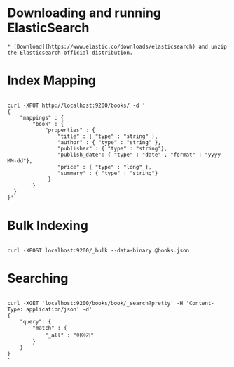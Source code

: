 # Downloading and running ElasticSearch
	* [Download](https://www.elastic.co/downloads/elasticsearch) and unzip the Elasticsearch official distribution.


# Index Mapping
<pre><code> 
curl -XPUT http://localhost:9200/books/ -d '
{
	"mappings" : {
   		"book" : {
   			"properties" : {
       			"title" : { "type" : "string" },
       			"author" : { "type" : "string" },
       			"publisher" : { "type" : "string"},
       			"publish_date": { "type" : "date" , "format" : "yyyy-MM-dd"},
       			"price" : { "type" : "long" },
       			"summary" : { "type" : "string"}
 		     }
   		}
  }
}'
</code></pre>

# Bulk Indexing
<pre><code> 
curl -XPOST localhost:9200/_bulk --data-binary @books.json
</code></pre>

# Searching
<pre><code> 
curl -XGET 'localhost:9200/books/book/_search?pretty' -H 'Content-Type: application/json' -d'
{
    "query": {
        "match" : {
            "_all" : "이야기"
        }
    }
}
'
</code></pre>
